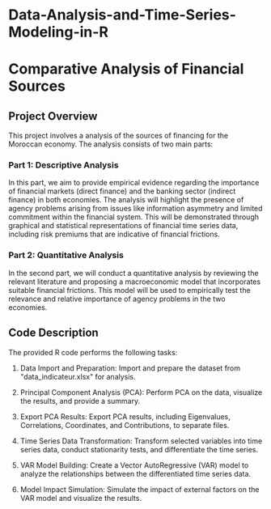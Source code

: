 # Data-Analysis-and-Time-Series-Modeling-in-R
# Comparative Analysis of Financial Sources
## Project Overview

This project involves a analysis of the sources of financing for the Moroccan economy. The analysis consists of two main parts:

### Part 1: Descriptive Analysis

In this part, we aim to provide empirical evidence regarding the importance of financial markets (direct finance) and the banking sector (indirect finance) in both
economies. The analysis will highlight the presence of agency problems arising from issues like information asymmetry and limited commitment within the financial system. 
This will be demonstrated through graphical and statistical representations of financial time series data, including risk premiums that are indicative of financial frictions.

### Part 2: Quantitative Analysis

In the second part, we will conduct a quantitative analysis by reviewing the relevant literature and proposing a macroeconomic model that incorporates suitable financial 
frictions. This model will be used to empirically test the relevance and relative importance of agency problems in the two economies.

## Code Description

The provided R code performs the following tasks:

1. Data Import and Preparation: Import and prepare the dataset from "data_indicateur.xlsx" for analysis.

2. Principal Component Analysis (PCA): Perform PCA on the data, visualize the results, and provide a summary.

3. Export PCA Results: Export PCA results, including Eigenvalues, Correlations, Coordinates, and Contributions, to separate files.

4. Time Series Data Transformation: Transform selected variables into time series data, conduct stationarity tests, and differentiate the time series.

5. VAR Model Building: Create a Vector AutoRegressive (VAR) model to analyze the relationships between the differentiated time series data.

6. Model Impact Simulation: Simulate the impact of external factors on the VAR model and visualize the results.


